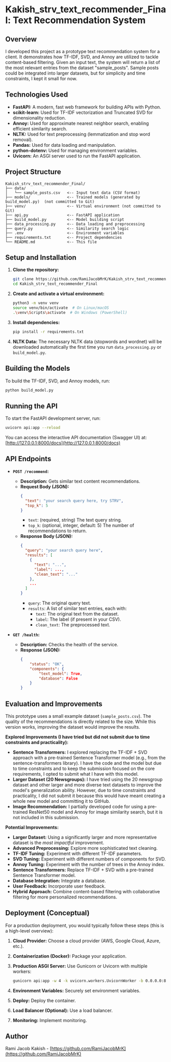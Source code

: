 # Kakish_strv_text_recommender_Final: Text Recommendation System

## Overview

I developed this project as a prototype text recommendation system for a client. It demonstrates how TF-IDF, SVD, and Annoy are utilized to tackle content-based filtering. Given an input text, the system will return a list of the most relevant entries from the dataset "sample_posts". Sample posts could be integrated into larger datasets, but for simplicity and time constraints, I kept it small for now.

## Technologies Used

* **FastAPI:** A modern, fast web framework for building APIs with Python.
* **scikit-learn:** Used for TF-IDF vectorization and Truncated SVD for dimensionality reduction.
* **Annoy:** Used for approximate nearest neighbor search, enabling efficient similarity search.
* **NLTK:** Used for text preprocessing (lemmatization and stop word removal).
* **Pandas:** Used for data loading and manipulation.
* **python-dotenv:** Used for managing environment variables.
* **Uvicorn:** An ASGI server used to run the FastAPI application.

## Project Structure

```
Kakish_strv_text_recommender_Final/
├── data/
│   └── sample_posts.csv   <-- Input text data (CSV format)
├── models/                <-- Trained models (generated by build_model.py)  (not committed to Git)
├── venv/                  <-- Virtual environment (not committed to Git)
├── api.py                 <-- FastAPI application
├── build_model.py         <-- Model building script
├── data_processing.py     <-- Data loading and preprocessing
├── query.py               <-- Similarity search logic
├── .env                   <-- Environment variables
├── requirements.txt       <-- Project dependencies
└── README.md              <-- This file
```

## Setup and Installation

1. **Clone the repository:**

    ```bash
    git clone https://github.com/RamiJacobMrK/Kakish_strv_text_recommender_Final.git
    cd Kakish_strv_text_recommender_Final
    ```

2. **Create and activate a virtual environment:**

    ```bash
    python3 -m venv venv
    source venv/bin/activate  # On Linux/macOS
    .\venv\Scripts\activate  # On Windows (PowerShell)
    ```

3. **Install dependencies:**

    ```bash
    pip install -r requirements.txt
    ```

4. **NLTK Data:** The necessary NLTK data (stopwords and wordnet) will be downloaded automatically the first time you run `data_processing.py` or `build_model.py`.

## Building the Models

To build the TF-IDF, SVD, and Annoy models, run:

```bash
python build_model.py
```

## Running the API

To start the FastAPI development server, run:

```bash
uvicorn api:app --reload
```

You can access the interactive API documentation (Swagger UI) at: [http://127.0.0.1:8000/docs](http://127.0.0.1:8000/docs)

## API Endpoints

* **`POST /recommend`:**
    * **Description:** Gets similar text content recommendations.
    * **Request Body (JSON):**
        ```json
        {
          "text": "your search query here, try STRV",
          "top_k": 5
        }
        ```
        * `text`: (required, string) The text query string.
        * `top_k`: (optional, integer, default: 5) The number of recommendations to return.
    * **Response Body (JSON):**
        ```json
        {
          "query": "your search query here",
          "results": [
            {
              "text": "...",
              "label": ...,
              "clean_text": "..."
            },
            ...
          ]
        }
        ```
        * `query`: The original query text.
        * `results`: A list of similar text entries, each with:
            * `text`: The original text from the dataset.
            * `label`: The label (if present in your CSV).
            * `clean_text`: The preprocessed text.

* **`GET /health`:**
    * **Description:** Checks the health of the service.
    * **Response (JSON):**
        ```json
        {
            "status": "OK",
            "components": {
                "text_model": True,
                "database": False
            }
        }
        ```

## Evaluation and Improvements

This prototype uses a small example dataset (`sample_posts.csv`). The quality of the recommendations is directly related to the size. While this version works, improving the dataset would improve the results.

**Explored Improvements (I have tried but did not submit due to time constraints and practicality):**
* **Sentence Transformers:** I explored replacing the TF-IDF + SVD approach with a pre-trained Sentence Transformer model (e.g., from the sentence-transformers library). I have the code and the model but due to time constraints and to keep the submission focused on the core requirements, I opted to submit what I have with this model.
* **Larger Dataset (20 Newsgroups):** I have tried using the 20 newsgroup dataset and other larger and more diverse text datasets to improve the model's generalization ability. However, due to time constraints and practicality, I did not submit it because this would have meant creating a whole new model and committing it to GitHub.
* **Image Recommendation:** I partially developed code for using a pre-trained ResNet50 model and Annoy for image similarity search, but it is not included in this submission.

**Potential Improvements:**

* **Larger Dataset:** Using a significantly larger and more representative dataset is the *most impactful* improvement.
* **Advanced Preprocessing:** Explore more sophisticated text cleaning.
* **TF-IDF Tuning:** Experiment with different TF-IDF parameters.
* **SVD Tuning:** Experiment with different numbers of components for SVD.
* **Annoy Tuning:** Experiment with the number of trees in the Annoy index.
* **Sentence Transformers:** Replace TF-IDF + SVD with a pre-trained Sentence Transformer model.
* **Database Integration:** Integrate a database.
* **User Feedback:** Incorporate user feedback.
* **Hybrid Approach:** Combine content-based filtering with collaborative filtering for more personalized recommendations.

## Deployment (Conceptual)

For a production deployment, you would typically follow these steps (this is a high-level overview):

1. **Cloud Provider:** Choose a cloud provider (AWS, Google Cloud, Azure, etc.).
2. **Containerization (Docker):** Package your application.
3. **Production ASGI Server:** Use Gunicorn or Uvicorn with multiple workers:

    ```bash
    gunicorn api:app -w 4 -k uvicorn.workers.UvicornWorker -b 0.0.0.0:8000
    ```

4. **Environment Variables:** Securely set environment variables.
5. **Deploy:** Deploy the container.
6. **Load Balancer (Optional):** Use a load balancer.
7. **Monitoring:** Implement monitoring.

## Author

Rami Jacob Kakish - [https://github.com/RamiJacobMrK](https://github.com/RamiJacobMrK)
